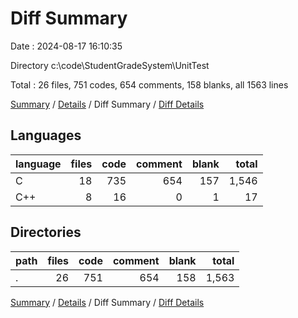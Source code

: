 # Diff Summary

Date : 2024-08-17 16:10:35

Directory c:\\code\\StudentGradeSystem\\UnitTest

Total : 26 files,  751 codes, 654 comments, 158 blanks, all 1563 lines

[Summary](results.md) / [Details](details.md) / Diff Summary / [Diff Details](diff-details.md)

## Languages
| language | files | code | comment | blank | total |
| :--- | ---: | ---: | ---: | ---: | ---: |
| C | 18 | 735 | 654 | 157 | 1,546 |
| C++ | 8 | 16 | 0 | 1 | 17 |

## Directories
| path | files | code | comment | blank | total |
| :--- | ---: | ---: | ---: | ---: | ---: |
| . | 26 | 751 | 654 | 158 | 1,563 |

[Summary](results.md) / [Details](details.md) / Diff Summary / [Diff Details](diff-details.md)